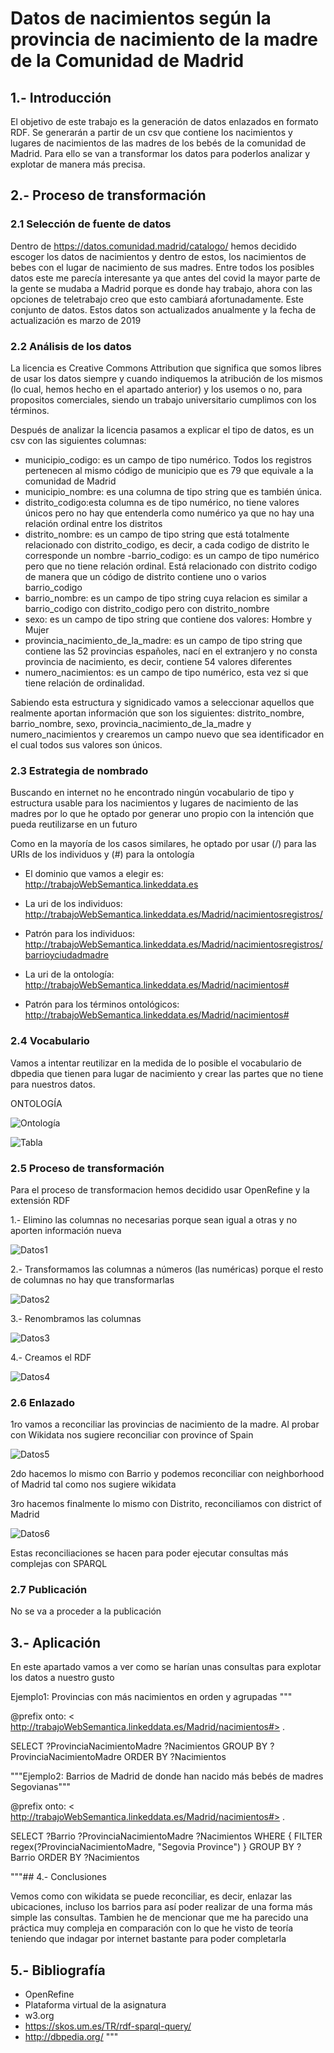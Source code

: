 
# Datos de nacimientos según la provincia de nacimiento de la madre de la Comunidad de Madrid

## 1.- Introducción

El objetivo de este trabajo es la generación de datos enlazados en formato RDF. Se generarán a partir de un csv que contiene los nacimientos y lugares de nacimientos de las madres de los bebés de la comunidad de Madrid. Para ello se van a transformar los datos para poderlos analizar y explotar de manera más precisa.

## 2.- Proceso de transformación

### 2.1 Selección de fuente de datos

Dentro de https://datos.comunidad.madrid/catalogo/ hemos decidido escoger los datos de nacimientos y dentro de estos, los nacimientos de bebes con el lugar de nacimiento de sus madres. Entre todos los posibles datos este me parecía interesante ya que antes del covid la mayor parte de la gente se mudaba a Madrid porque es donde hay trabajo, ahora con las opciones de teletrabajo creo que esto cambiará afortunadamente. Este conjunto de datos. Estos datos son actualizados anualmente y la fecha de actualización es marzo de 2019

### 2.2 Análisis de los datos

La licencia es 	Creative Commons Attribution que significa que somos libres de usar los datos siempre y cuando indiquemos la atribución de los mismos (lo cual, hemos hecho en el apartado anterior) y los usemos o no, para propositos comerciales, siendo un trabajo universitario cumplimos con los términos.

Después de analizar la licencia pasamos a explicar el tipo de datos, es un csv con las siguientes columnas:
  - municipio_codigo: es un campo de tipo numérico. Todos los registros pertenecen al mismo código de municipio que es 79 que equivale a la comunidad de Madrid
  - municipio_nombre: es una columna de tipo string que es también única.
  - distrito_codigo:esta columna es de tipo numérico, no tiene valores únicos pero no hay que entenderla como numérico ya que no hay una relación ordinal entre los distritos
  - distrito_nombre: es un campo de tipo string que está totalmente relacionado con distrito_codigo, es decir, a cada codigo de distrito le corresponde un nombre
  -barrio_codigo: es un campo de tipo numérico pero que no tiene relación ordinal. Está relacionado con distrito codigo de manera que un código de distrito contiene uno o varios barrio_codigo
  - barrio_nombre: es un campo de tipo string cuya relacion es similar a barrio_codigo con distrito_codigo pero con distrito_nombre
  - sexo: es un campo de tipo string que contiene dos valores: Hombre y Mujer
  - provincia_nacimiento_de_la_madre: es un campo de tipo string que contiene las 52 provincias españoles, nací en el extranjero y no consta provincia de nacimiento, es decir, contiene 54 valores diferentes
  - numero_nacimientos: es un campo de tipo numérico, esta vez si que tiene relación de ordinalidad.

Sabiendo esta estructura y signidicado vamos a seleccionar aquellos que realmente aportan información que son los siguientes: distrito_nombre, barrio_nombre, sexo, provincia_nacimiento_de_la_madre y numero_nacimientos y crearemos un campo nuevo que sea identificador en el cual todos sus valores son únicos.

### 2.3 Estrategia de nombrado

Buscando en internet no he encontrado ningún vocabulario de tipo y estructura usable para los nacimientos y lugares de nacimiento de las madres por lo que he optado por generar uno propio con la intención que pueda reutilizarse en un futuro

Como en la mayoría de los casos similares, he optado por usar (/) para las URIs de los individuos y (#) para la ontología 

 - El dominio que vamos a elegir es:
    http://trabajoWebSemantica.linkeddata.es

 - La uri de los individuos: 
    http://trabajoWebSemantica.linkeddata.es/Madrid/nacimientosregistros/

 - Patrón para los individuos:
     http://trabajoWebSemantica.linkeddata.es/Madrid/nacimientosregistros/barrioyciudadmadre


 - La uri de la ontología:
    http://trabajoWebSemantica.linkeddata.es/Madrid/nacimientos#
 
 - Patrón para los términos ontológicos:
    http://trabajoWebSemantica.linkeddata.es/Madrid/nacimientos#

### 2.4 Vocabulario

Vamos a intentar reutilizar en la medida de lo posible el vocabulario de dbpedia que tienen para lugar de nacimiento y crear las partes que no tiene para nuestros datos. 

ONTOLOGÍA

![Ontología](images/ontologia.png)

![Tabla](images/tabla.png)

### 2.5 Proceso de transformación

Para el proceso de transformacion hemos decidido usar OpenRefine y la extensión RDF

1.- Elimino las columnas no necesarias porque sean igual a otras y no aporten información nueva

![Datos1](images/img1.png)

2.- Transformamos las columnas a números (las numéricas) porque el resto de columnas no hay que transformarlas

![Datos2](images/img2.png)

3.- Renombramos las columnas

![Datos3](images/img3.png)

4.- Creamos el RDF

![Datos4](images/img4.png)

### 2.6 Enlazado

1ro vamos a reconciliar las provincias de nacimiento de la madre. Al probar con Wikidata nos sugiere reconciliar con province of Spain

![Datos5](images/img5.png)

2do hacemos lo mismo con Barrio y podemos reconciliar con neighborhood of Madrid tal como nos sugiere wikidata

3ro hacemos finalmente lo mismo con Distrito, reconciliamos con district of Madrid

![Datos6](images/img6.png)

Estas reconciliaciones se hacen para poder ejecutar consultas más complejas con SPARQL

### 2.7 Publicación

No se va a proceder a la publicación

## 3.- Aplicación

En este apartado vamos a ver como se harían unas consultas para explotar los datos a nuestro gusto

Ejemplo1: Provincias con más nacimientos en orden y agrupadas
"""

@prefix onto: < http://trabajoWebSemantica.linkeddata.es/Madrid/nacimientos#> .

SELECT  ?ProvinciaNacimientoMadre ?Nacimientos
GROUP BY ?ProvinciaNacimientoMadre
ORDER BY ?Nacimientos

"""Ejemplo2: Barrios de Madrid de donde han nacido más bebés de madres Segovianas"""

@prefix onto: < http://trabajoWebSemantica.linkeddata.es/Madrid/nacimientos#> .

SELECT  ?Barrio ?ProvinciaNacimientoMadre ?Nacimientos WHERE {
    FILTER regex(?ProvinciaNacimientoMadre, "Segovia Province")
}
GROUP BY ?Barrio
ORDER BY ?Nacimientos

"""## 4.- Conclusiones

Vemos como con wikidata se puede reconciliar, es decir, enlazar las ubicaciones, incluso los barrios para así poder realizar de una forma más simple las consultas. Tambien he de mencionar que me ha parecido una práctica muy compleja en comparación con lo que he visto de teoría teniendo que indagar por internet bastante para poder completarla

## 5.- Bibliografía

*   OpenRefine
*   Plataforma virtual de la asignatura
*   w3.org
*   https://skos.um.es/TR/rdf-sparql-query/
*   http://dbpedia.org/
"""